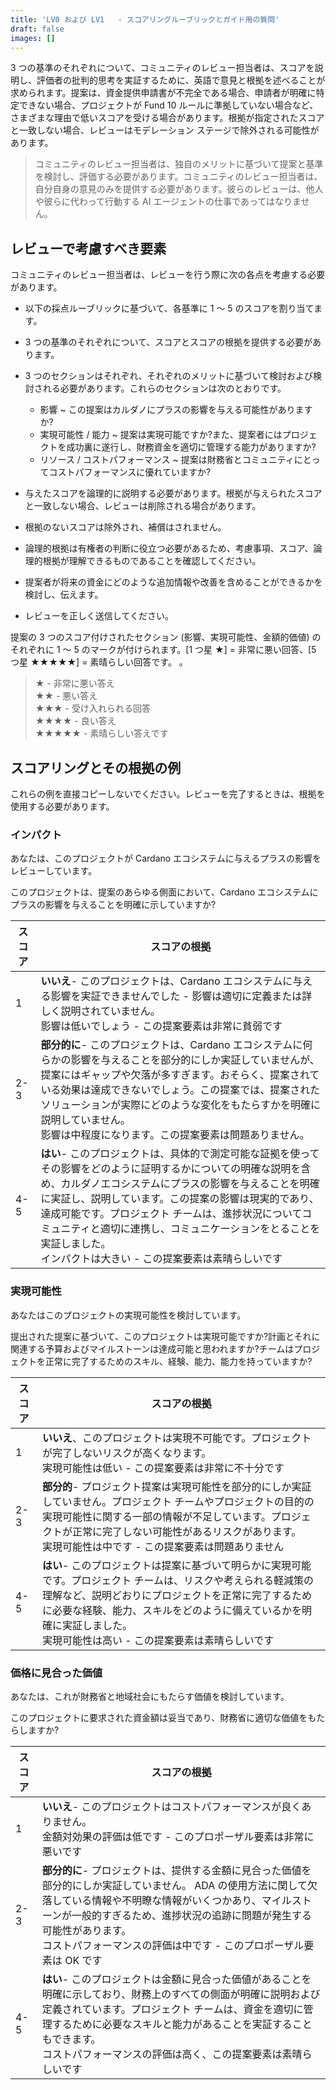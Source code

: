 ```yaml
---
title: 'LV0 および LV1   - スコアリングルーブリックとガイド用の質問'
draft: false
images: []
---
```


3 つの基準のそれぞれについて、コミュニティのレビュー担当者は、スコアを説明し、評価者の批判的思考を実証するために、英語で意見と根拠を述べることが求められます。提案は、資金提供申請書が不完全である場合、申請者が明確に特定できない場合、プロジェクトが Fund 10 ルールに準拠していない場合など、さまざまな理由で低いスコアを受ける場合があります。根拠が指定されたスコアと一致しない場合、レビューはモデレーション ステージで除外される可能性があります。

> コミュニティのレビュー担当者は、独自のメリットに基づいて提案と基準を検討し、評価する必要があります。コミュニティのレビュー担当者は、自分自身の意見のみを提供する必要があります。彼らのレビューは、他人や彼らに代わって行動する AI エージェントの仕事であってはなりません。

## レビューで考慮すべき要素

コミュニティのレビュー担当者は、レビューを行う際に次の各点を考慮する必要があります。

- 以下の採点ルーブリックに基づいて、各基準に 1 ～ 5 のスコアを割り当てます。

- 3 つの基準のそれぞれについて、スコアとスコアの根拠を提供する必要があります。

- 3 つのセクションはそれぞれ、それぞれのメリットに基づいて検討および検討される必要があります。これらのセクションは次のとおりです。

  - 影響 ~ この提案はカルダノにプラスの影響を与える可能性がありますか?
  - 実現可能性 / 能力 ~ 提案は実現可能ですか?また、提案者にはプロジェクトを成功裏に遂行し、財務資金を適切に管理する能力がありますか?
  - リソース / コストパフォーマンス ~ 提案は財務省とコミュニティにとってコストパフォーマンスに優れていますか?

- 与えたスコアを論理的に説明する必要があります。根拠が与えられたスコアと一致しない場合、レビューは削除される場合があります。

- 根拠のないスコアは除外され、補償はされません。

- 論理的根拠は有権者の判断に役立つ必要があるため、考慮事項、スコア、論理的根拠が理解できるものであることを確認してください。

- 提案者が将来の資金にどのような追加情報や改善を含めることができるかを検討し、伝えます。

- レビューを正しく送信してください。

提案の 3 つのスコア付けされたセクション (影響、実現可能性、金額的価値) のそれぞれに 1 ～ 5 のマークが付けられます。[1 つ星 ★] = 非常に悪い回答、[5 つ星 ★★★★★] = 素晴らしい回答です。 。

> ★ - 非常に悪い答え<br>★★ - 悪い答え<br>★★★ - 受け入れられる回答<br>★★★★ - 良い答え<br>★★★★★ - 素晴らしい答えです

## スコアリングとその根拠の例

これらの例を直接コピーしないでください。レビューを完了するときは、根拠を使用する必要があります。

### インパクト

あなたは、このプロジェクトが Cardano エコシステムに与えるプラスの影響をレビューしています。

このプロジェクトは、提案のあらゆる側面において、Cardano エコシステムにプラスの影響を与えることを明確に示していますか?

スコア | スコアの根拠
--- | ---
1 | **いいえ**- このプロジェクトは、Cardano エコシステムに与える影響を実証できませんでした - 影響は適切に定義または詳しく説明されていません。<br>影響は低いでしょう - この提案要素は非常に貧弱です
2-3 | **部分的に**- このプロジェクトは、Cardano エコシステムに何らかの影響を与えることを部分的にしか実証していませんが、提案にはギャップや欠落が多すぎます。おそらく、提案されている効果は達成できないでしょう。この提案では、提案されたソリューションが実際にどのような変化をもたらすかを明確に説明していません。<br>影響は中程度になります。この提案要素は問題ありません。
4-5 | **はい**- このプロジェクトは、具体的で測定可能な証拠を使ってその影響をどのように証明するかについての明確な説明を含め、カルダノエコシステムにプラスの影響を与えることを明確に実証し、説明しています。この提案の影響は現実的であり、達成可能です。プロジェクト チームは、進捗状況についてコミュニティと適切に連携し、コミュニケーションをとることを実証しました。<br>インパクトは大きい - この提案要素は素晴らしいです

### 実現可能性

あなたはこのプロジェクトの実現可能性を検討しています。

提出された提案に基づいて、このプロジェクトは実現可能ですか?計画とそれに関連する予算およびマイルストーンは達成可能と思われますか?チームはプロジェクトを正常に完了するためのスキル、経験、能力、能力を持っていますか?

スコア | スコアの根拠
--- | ---
1 | **いいえ**、このプロジェクトは実現不可能です。プロジェクトが完了しないリスクが高くなります。<br>実現可能性は低い - この提案要素は非常に不十分です
2-3 | **部分的**- プロジェクト提案は実現可能性を部分的にしか実証していません。プロジェクト チームやプロジェクトの目的の実現可能性に関する一部の情報が不足しています。プロジェクトが正常に完了しない可能性があるリスクがあります。<br>実現可能性は中です - この提案要素は問題ありません
4-5 | **はい**- このプロジェクトは提案に基づいて明らかに実現可能です。プロジェクト チームは、リスクや考えられる軽減策の理解など、説明どおりにプロジェクトを正常に完了するために必要な経験、能力、スキルをどのように備えているかを明確に実証しました。<br>実現可能性は高い - この提案要素は素晴らしいです

### 価格に見合った価値

あなたは、これが財務省と地域社会にもたらす価値を検討しています。

このプロジェクトに要求された資金額は妥当であり、財務省に適切な価値をもたらしますか?

スコア | スコアの根拠
--- | ---
1 | **いいえ**- このプロジェクトはコストパフォーマンスが良くありません。<br>金額対効果の評価は低です - このプロポーザル要素は非常に悪いです
2-3 | **部分的に**- プロジェクトは、提供する金額に見合った価値を部分的にしか実証していません。 ADA の使用方法に関して欠落している情報や不明瞭な情報がいくつかあり、マイルストーンが一般的すぎるため、進捗状況の追跡に問題が発生する可能性があります。<br>コストパフォーマンスの評価は中です - このプロポーザル要素は OK です
4-5 | **はい**- このプロジェクトは金額に見合った価値があることを明確に示しており、財務上のすべての側面が明確に説明および定義されています。プロジェクト チームは、資金を適切に管理するために必要なスキルと能力があることを実証することもできます。<br>コストパフォーマンスの評価は高く、この提案要素は素晴らしいです
